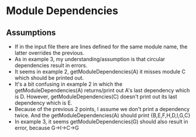 # Module Dependencies

## Assumptions
- If in the input file there are lines defined for the same module name, the latter overrides the previous.
- As in example 3, my understanding/assumption is that circular dependencies result in errors.
- It seems in example 2, getModuleDependencies(A) it misses module C which should be printed out.
- It's a bit confusing in example 2 in which the getModuleDependencies(A) returns/print out A's last dependency which is D. However, getModuleDependencies(C) doesn't print out its last dependency which is E.
- Because of the previous 2 points, I assume we don't print a dependency twice. And the getModuleDependencies(A) should print {B,E,F,H,D,I,G,C}
- In example 3, it seems getModuleDependencies(G) should also result in error, because G->I->C->G